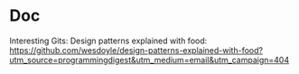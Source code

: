 # Doc
Interesting Gits:
Design patterns explained with food:
https://github.com/wesdoyle/design-patterns-explained-with-food?utm_source=programmingdigest&utm_medium=email&utm_campaign=404

